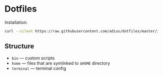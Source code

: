 # Dotfiles

Installation:

```bash
curl --silent https://raw.githubusercontent.com/adius/dotfiles/master/install.sh | bash
```


## Structure

* `bin` — custom scripts
* `home` — files that are symlinked to `$HOME` directory
* `terminal` — terminal config
